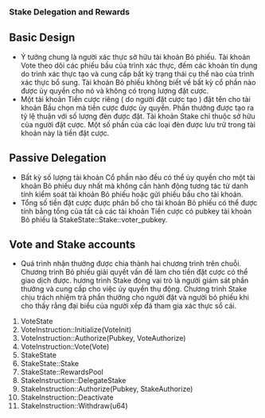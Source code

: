 ### Stake Delegation and Rewards

## Basic Design
- Ý tưởng chung là người xác thực sở hữu tài khoản Bỏ phiếu. Tài khoản Vote theo dõi các phiếu bầu của trình xác thực, đếm các khoản tín dụng do trình xác thực tạo và cung cấp bất
kỳ trạng thái cụ thể nào của trình xác thực bổ sung. Tài khoản Bỏ phiếu không biết về bất kỳ cổ phần nào được ủy quyền cho nó và không có trọng lượng đặt cược.
- Một tài khoản Tiền cược riêng ( do người đặt cược tạo ) đặt tên cho tài khoản Bầu chọn mà tiền cược được ủy quyền. Phần thưởng được tạo ra tỷ lệ thuận với số lượng đèn được đặt. 
Tài khoản Stake chỉ thuộc sở hữu của người đặt cược. Một số phần của các loại đèn được lưu trữ trong tài khoản này là tiền đặt cược.

## Passive Delegation
- Bất kỳ số lượng tài khoản Cổ phần nào đều có thể ủy quyền cho một tài khoản Bỏ phiếu duy nhất mà không cần hành động tương tác từ danh tính kiểm soát tài khoản Bỏ phiếu hoặc gửi 
phiếu bầu cho tài khoản.
- Tổng số tiền đặt cược được phân bổ cho tài khoản Bỏ phiếu có thể được tính bằng tổng của tất cả các tài khoản Tiền cược có pubkey tài khoản Bỏ phiếu là 
StakeState::Stake::voter_pubkey.

## Vote and Stake accounts
- Quá trình nhận thưởng được chia thành hai chương trình trên chuỗi. Chương trình Bỏ phiếu giải quyết vấn đề làm cho tiền đặt cược có thể giao dịch được. hương trình Stake đóng 
vai trò là người giám sát phần thưởng và cung cấp cho việc ủy quyền thụ động. Chương trình Stake chịu trách nhiệm trả phần thưởng cho người đặt và người bỏ phiếu khi cho thấy rằng 
đại biểu của người xếp đã tham gia xác thực sổ cái.
1. VoteState
2. VoteInstruction::Initialize(VoteInit)
3. VoteInstruction::Authorize(Pubkey, VoteAuthorize)
4. VoteInstruction::Vote(Vote)
5. StakeState
6. StakeState::Stake
7. StakeState::RewardsPool
8. StakeInstruction::DelegateStake
9. StakeInstruction::Authorize(Pubkey, StakeAuthorize)
10. StakeInstruction::Deactivate
11. StakeInstruction::Withdraw(u64)
